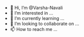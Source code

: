 - 👋 Hi, I’m @Varsha-Navali
- 👀 I’m interested in ...
- 🌱 I’m currently learning ...
- 💞️ I’m looking to collaborate on ...
- 📫 How to reach me ...

<!---
Varsha-Navali/Varsha-Navali is a ✨ special ✨ repository because its `README.md` (this file) appears on your GitHub profile.
You can click the Preview link to take a look at your changes.
--->
